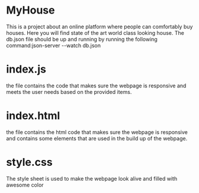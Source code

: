 # MyHouse
This is a project about an online platform where people can comfortably buy houses.
Here you will find state of the art world class looking house.
The db.json file should be up and running by running the following command:json-server --watch db.json
# index.js
the file contains the code that makes sure the webpage is responsive and meets the user needs based on the provided items.
# index.html
the file contains the html code that makes sure the webpage is responsive and contains some elements that are used in the build up of the webpage.
# style.css
The style sheet is used to make the webpage look alive and filled with awesome color
